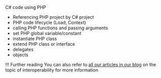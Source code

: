 C# code using PHP

- Referencing PHP project by C# project
- PHP code lifecycle (Load, Context)
- calling PHP functions and passing arguments
- set PHP global variable/constant
- instantiate PHP class
- extend PHP class or interface
- delegates
- objects

!!! Further reading
    You can also refer to [all our articles in our blog](https://www.peachpie.io/tag/interoperability) on the topic of interoperability       for more information

